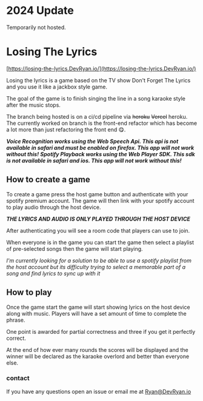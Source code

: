 # 2024 Update

Temporarily not hosted.

# Losing The Lyrics

[https://losing-the-lyrics.DevRyan.io/](https://losing-the-lyrics.DevRyan.io/)

Losing the lyrics is a game based on the TV show Don't Forget The Lyrics and you use it like a jackbox style game.

The goal of the game is to finish singing the line in a song karaoke style after the music stops.

The branch being hosted is on a ci/cd pipeline via ~~heroku~~ ~~Vercel~~ heroku. The currently worked on branch is the front-end refactor which has become a lot more than just refactoring the front end 😋.

***Voice Recognition works using the Web Speech Api. This api is not available in safari and must be enabled on firefox. This app will not work without this!***
***Spotify Playback works using the Web Player SDK. This sdk is not available in safari and ios. This app will not work without this!***

## How to create a game

To create a game press the host game button and authenticate with your spotify premium account. The game will then link with your spotify account to play audio through the host device.

***THE LYRICS AND AUDIO IS ONLY PLAYED THROUGH THE HOST DEVICE***

After authenticating you will see a room code that players can use to join.

When everyone is in the game you can start the game then select a playlist of pre-selected songs then the game will start playing.

_I'm currently looking for a solution to be able to use a spotify playlist from the host account but its difficulty trying to select a memorable part of a song and find lyrics to sync up with it_ 

## How to play
Once the game start the game will start showing lyrics on the host device along with music. Players will have a set amount of time to complete the phrase.

One point is awarded for partial correctness and three if you get it perfectly correct.

At the end of how ever many rounds the scores will be displayed and the winner will be declared as the karaoke overlord and better than everyone else.

### contact
If you have any questions open an issue or email me at [Ryan@DevRyan.io](mailto:Ryan@DevRyan.io)
